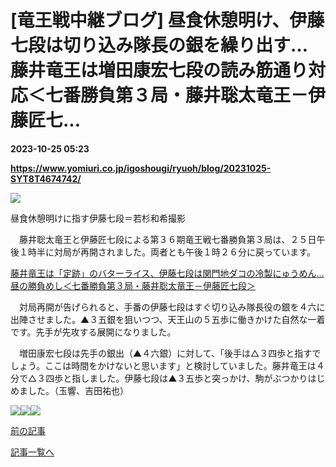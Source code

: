 # [竜王戦中継ブログ] 昼食休憩明け、伊藤七段は切り込み隊長の銀を繰り出す…藤井竜王は増田康宏七段の読み筋通り対応＜七番勝負第３局・藤井聡太竜王－伊藤匠七...

**2023-10-25 05:23**

**https://www.yomiuri.co.jp/igoshougi/ryuoh/blog/20231025-SYT8T4674742/**

![](https://www.yomiuri.co.jp/media/2023/10/%E7%AC%AC3%E5%B1%801%E6%97%A5%E7%9B%AE_%E6%98%BC%E4%BC%91%E6%98%8E%E3%81%91024-scaled.jpg)

昼食休憩明けに指す伊藤七段＝若杉和希撮影

　藤井聡太竜王と伊藤匠七段による第３６期竜王戦七番勝負第３局は、２５日午後１時半に対局が再開されました。両者とも午後１時２６分に戻っています。

[藤井竜王は「定跡」のバターライス、伊藤七段は関門地ダコの冷製にゅうめん…昼の勝負めし＜七番勝負第３局・藤井聡太竜王－伊藤匠七段＞](https://www.yomiuri.co.jp/igoshougi/ryuoh/blog/20231025-SYT8T4674561/)

　対局再開が告げられると、手番の伊藤七段はすぐ切り込み隊長役の銀を４六に出陣させました。▲３五銀を狙いつつ、天王山の５五歩に働きかけた自然な一着です。先手が先攻する展開になりました。

　増田康宏七段は先手の銀出（▲４六銀）に対して、「後手は△３四歩と指すでしょう。ここは時間をかけないと思います」と検討していました。藤井竜王は４分で△３四歩と指しました。伊藤七段は▲３五歩と突っかけ、駒がぶつかりはじめました。（玉響、吉田祐也）

![](https://www.yomiuri.co.jp/media/2023/10/%E7%AC%AC3%E5%B1%801%E6%97%A5%E7%9B%AE_%E6%98%BC%E4%BC%91%E6%98%8E%E3%81%91001-scaled.jpg)![](https://www.yomiuri.co.jp/media/2023/10/%E7%AC%AC3%E5%B1%801%E6%97%A5%E7%9B%AE_%E6%98%BC%E4%BC%91%E6%98%8E%E3%81%91002-scaled.jpg)![](https://www.yomiuri.co.jp/media/2023/10/%E7%AC%AC3%E5%B1%801%E6%97%A5%E7%9B%AE_%E6%98%BC%E4%BC%91%E6%98%8E%E3%81%91005-scaled.jpg)

[前の記事](https://www.yomiuri.co.jp/igoshougi/ryuoh/blog/20231025-SYT8T4674561/)

[記事一覧へ](https://www.yomiuri.co.jp/feature/titlelist/%E7%AC%AC%EF%BC%93%EF%BC%96%E6%9C%9F%E4%B8%83%E7%95%AA%E5%8B%9D%E8%B2%A0%E7%AC%AC%EF%BC%93%E5%B1%80/)